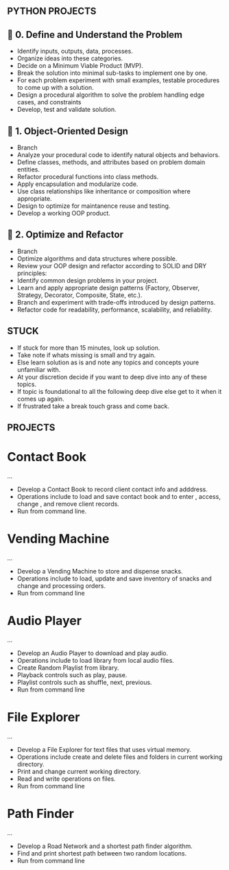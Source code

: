 ## PYTHON PROJECTS

## 🧠 **0. Define and Understand the Problem**
 
* Identify inputs, outputs, data, processes.
* Organize ideas into these categories.
* Decide on a Minimum Viable Product (MVP).
* Break the solution into minimal sub-tasks to implement one by one.
* For each problem experiment with small examples, testable procedures to come up with a solution.
* Design a procedural algorithm to solve the problem handling edge cases, and constraints
* Develop, test and validate solution.

## 🧱 **1. Object-Oriented Design**

* Branch 
* Analyze your procedural code to identify natural objects and behaviors.
* Define classes, methods, and attributes based on problem domain entities.
* Refactor procedural functions into class methods.
* Apply encapsulation and modularize code.
* Use class relationships like inheritance or composition where appropriate.
* Design to optimize for maintanence reuse and testing.
* Develop a working OOP product.

## 📐 **2. Optimize and Refactor**

* Branch
* Optimize algorithms and data structures where possible.
* Review your OOP design and refactor according to SOLID and DRY principles:
* Identify common design problems in your project.
* Learn and apply appropriate design patterns (Factory, Observer, Strategy, Decorator, Composite, State, etc.).
* Branch and experiment with trade-offs introduced by design patterns.
* Refactor code for readability, performance, scalability, and reliability.

## **STUCK**

* If stuck for more than 15 minutes, look up solution.
* Take note if whats missing is small and try again.
* Else learn solution as is and note any topics and concepts youre unfamiliar with.
* At your discretion decide if you want to deep dive into any of these topics.
* If topic is foundational to all the following deep dive else get to it when it comes up again.
* If frustrated take a break touch grass and come back.

## **PROJECTS**

# Contact Book
...
* Develop a Contact Book to record client contact info and adddress.
* Operations include to load and save contact book and to enter , access, change , and remove client records.
* Run from command line. 

# Vending Machine 
...
* Develop a Vending Machine to store and dispense snacks.
* Operations include to load, update and save inventory of snacks and change and processing orders. 
* Run from command line

# Audio Player 
...
* Develop an Audio Player to download and play audio.
* Operations include to load library from local audio files.
* Create Random Playlist from library.
* Playback controls such as play, pause.
* Playlist controls such as shuffle, next, previous.  
* Run from command line

# File Explorer 
...
* Develop a File Explorer for text files that uses virtual memory.
* Operations include create and delete files and folders in current working directory.
* Print and change current working directory.
* Read and write operations on files.
* Run from command line

# Path Finder 
...
* Develop a Road Network and a shortest path finder algorithm.
* Find and print shortest path between two random locations.
* Run from command line
